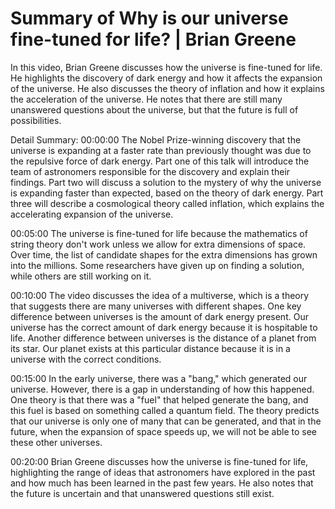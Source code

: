 # Summary of Why is our universe fine-tuned for life? | Brian Greene

In this video, Brian Greene discusses how the universe is fine-tuned for life. He highlights the discovery of dark energy and how it affects the expansion of the universe. He also discusses the theory of inflation and how it explains the acceleration of the universe. He notes that there are still many unanswered questions about the universe, but that the future is full of possibilities.

Detail Summary: 
00:00:00
The Nobel Prize-winning discovery that the universe is expanding at a faster rate than previously thought was due to the repulsive force of dark energy. Part one of this talk will introduce the team of astronomers responsible for the discovery and explain their findings. Part two will discuss a solution to the mystery of why the universe is expanding faster than expected, based on the theory of dark energy. Part three will describe a cosmological theory called inflation, which explains the accelerating expansion of the universe.

00:05:00
The universe is fine-tuned for life because the mathematics of string theory don't work unless we allow for extra dimensions of space. Over time, the list of candidate shapes for the extra dimensions has grown into the millions. Some researchers have given up on finding a solution, while others are still working on it.

00:10:00
The video discusses the idea of a multiverse, which is a theory that suggests there are many universes with different shapes. One key difference between universes is the amount of dark energy present. Our universe has the correct amount of dark energy because it is hospitable to life. Another difference between universes is the distance of a planet from its star. Our planet exists at this particular distance because it is in a universe with the correct conditions.

00:15:00
In the early universe, there was a "bang," which generated our universe. However, there is a gap in understanding of how this happened. One theory is that there was a "fuel" that helped generate the bang, and this fuel is based on something called a quantum field. The theory predicts that our universe is only one of many that can be generated, and that in the future, when the expansion of space speeds up, we will not be able to see these other universes.

00:20:00
Brian Greene discusses how the universe is fine-tuned for life, highlighting the range of ideas that astronomers have explored in the past and how much has been learned in the past few years. He also notes that the future is uncertain and that unanswered questions still exist.

